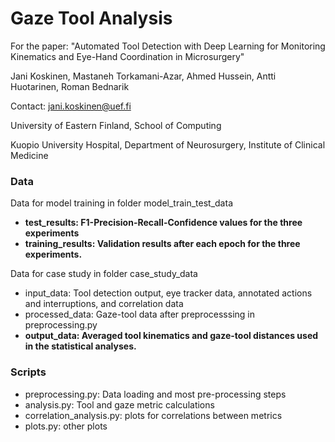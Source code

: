 # Gaze Tool Analysis
For the paper: "Automated Tool Detection with Deep Learning for Monitoring Kinematics and Eye-Hand Coordination in Microsurgery"

Jani Koskinen, Mastaneh Torkamani-Azar, Ahmed Hussein, Antti Huotarinen, Roman Bednarik

Contact: jani.koskinen@uef.fi

University of Eastern Finland, School of Computing

Kuopio University Hospital, Department of Neurosurgery, Institute of Clinical Medicine

### Data
Data for model training in folder model_train_test_data
  * **test_results: F1-Precision-Recall-Confidence values for the three experiments**
  * **training_results: Validation results after each epoch for the three experiments.**

Data for case study in folder case_study_data
  * input_data: Tool detection output, eye tracker data, annotated actions and interruptions, and correlation data
  * processed_data: Gaze-tool data after preprocesssing in preprocessing.py
  * **output_data: Averaged tool kinematics and gaze-tool distances used in the statistical analyses.**

### Scripts
  * preprocessing.py: Data loading and most pre-processing steps
  * analysis.py: Tool and gaze metric calculations
  * correlation_analysis.py: plots for correlations between metrics
  * plots.py: other plots
